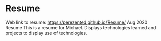 # Resume

Web link to resume: https://perezented.github.io/Resume/
Aug 2020 Resume
This is a resume for Michael. Displays technologies learned and projects to display use of technologies.
